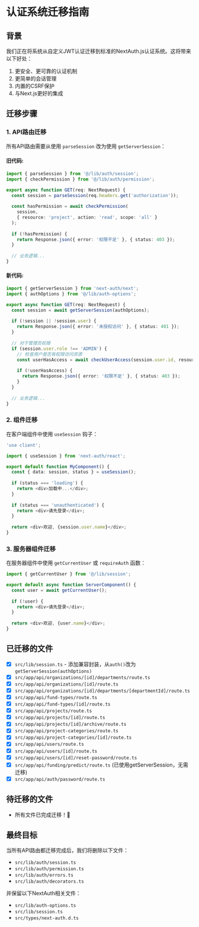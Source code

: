 # 认证系统迁移指南

## 背景

我们正在将系统从自定义JWT认证迁移到标准的NextAuth.js认证系统。这将带来以下好处：

1. 更安全、更可靠的认证机制
2. 更简单的会话管理
3. 内置的CSRF保护
4. 与Next.js更好的集成

## 迁移步骤

### 1. API路由迁移

所有API路由需要从使用 `parseSession` 改为使用 `getServerSession`：

#### 旧代码:

```typescript
import { parseSession } from '@/lib/auth/session';
import { checkPermission } from '@/lib/auth/permission';

export async function GET(req: NextRequest) {
  const session = parseSession(req.headers.get('authorization'));
  
  const hasPermission = await checkPermission(
    session,
    { resource: 'project', action: 'read', scope: 'all' }
  );
  
  if (!hasPermission) {
    return Response.json({ error: '权限不足' }, { status: 403 });
  }
  
  // 业务逻辑...
}
```

#### 新代码:

```typescript
import { getServerSession } from 'next-auth/next';
import { authOptions } from '@/lib/auth-options';

export async function GET(req: NextRequest) {
  const session = await getServerSession(authOptions);
  
  if (!session || !session.user) {
    return Response.json({ error: '未授权访问' }, { status: 401 });
  }
  
  // 对于管理员权限
  if (session.user.role !== 'ADMIN') {
    // 检查用户是否有权限访问资源
    const userHasAccess = await checkUserAccess(session.user.id, resourceId);
    
    if (!userHasAccess) {
      return Response.json({ error: '权限不足' }, { status: 403 });
    }
  }
  
  // 业务逻辑...
}
```

### 2. 组件迁移

在客户端组件中使用 `useSession` 钩子：

```typescript
'use client';

import { useSession } from 'next-auth/react';

export default function MyComponent() {
  const { data: session, status } = useSession();
  
  if (status === 'loading') {
    return <div>加载中...</div>;
  }
  
  if (status === 'unauthenticated') {
    return <div>请先登录</div>;
  }
  
  return <div>欢迎, {session.user.name}</div>;
}
```

### 3. 服务器组件迁移

在服务器组件中使用 `getCurrentUser` 或 `requireAuth` 函数：

```typescript
import { getCurrentUser } from '@/lib/session';

export default async function ServerComponent() {
  const user = await getCurrentUser();
  
  if (!user) {
    return <div>请先登录</div>;
  }
  
  return <div>欢迎, {user.name}</div>;
}
```

## 已迁移的文件

- [x] `src/lib/session.ts` - 添加兼容封装，从`auth()`改为`getServerSession(authOptions)`
- [x] `src/app/api/organizations/[id]/departments/route.ts`
- [x] `src/app/api/organizations/[id]/route.ts`
- [x] `src/app/api/organizations/[id]/departments/[departmentId]/route.ts`
- [x] `src/app/api/fund-types/route.ts`
- [x] `src/app/api/fund-types/[id]/route.ts`
- [x] `src/app/api/projects/route.ts`
- [x] `src/app/api/projects/[id]/route.ts`
- [x] `src/app/api/projects/[id]/archive/route.ts`
- [x] `src/app/api/project-categories/route.ts`
- [x] `src/app/api/project-categories/[id]/route.ts`
- [x] `src/app/api/users/route.ts`
- [x] `src/app/api/users/[id]/route.ts`
- [x] `src/app/api/users/[id]/reset-password/route.ts`
- [x] `src/app/api/funding/predict/route.ts` (已使用getServerSession，无需迁移)
- [x] `src/app/api/auth/password/route.ts`

## 待迁移的文件

- 所有文件已完成迁移！🎉

## 最终目标

当所有API路由都迁移完成后，我们将删除以下文件：

- `src/lib/auth/session.ts`
- `src/lib/auth/permission.ts`
- `src/lib/auth/errors.ts`
- `src/lib/auth/decorators.ts`

并保留以下NextAuth相关文件：

- `src/lib/auth-options.ts`
- `src/lib/session.ts`
- `src/types/next-auth.d.ts` 